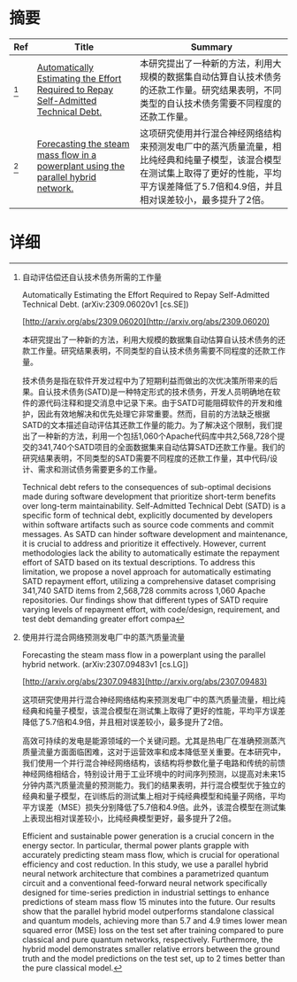 # 摘要

| Ref | Title | Summary |
| --- | --- | --- |
| [^1] | [Automatically Estimating the Effort Required to Repay Self-Admitted Technical Debt.](http://arxiv.org/abs/2309.06020) | 本研究提出了一种新的方法，利用大规模的数据集自动估算自认技术债务的还款工作量。研究结果表明，不同类型的自认技术债务需要不同程度的还款工作量。 |
| [^2] | [Forecasting the steam mass flow in a powerplant using the parallel hybrid network.](http://arxiv.org/abs/2307.09483) | 这项研究使用并行混合神经网络结构来预测发电厂中的蒸汽质量流量，相比纯经典和纯量子模型，该混合模型在测试集上取得了更好的性能，平均平方误差降低了5.7倍和4.9倍，并且相对误差较小，最多提升了2倍。 |

# 详细

[^1]: 自动评估偿还自认技术债务所需的工作量

    Automatically Estimating the Effort Required to Repay Self-Admitted Technical Debt. (arXiv:2309.06020v1 [cs.SE])

    [http://arxiv.org/abs/2309.06020](http://arxiv.org/abs/2309.06020)

    本研究提出了一种新的方法，利用大规模的数据集自动估算自认技术债务的还款工作量。研究结果表明，不同类型的自认技术债务需要不同程度的还款工作量。

    

    技术债务是指在软件开发过程中为了短期利益而做出的次优决策所带来的后果。自认技术债务(SATD)是一种特定形式的技术债务，开发人员明确地在软件的源代码注释和提交消息中记录下来。由于SATD可能阻碍软件的开发和维护，因此有效地解决和优先处理它非常重要。然而，目前的方法缺乏根据SATD的文本描述自动评估其还款工作量的能力。为了解决这个限制，我们提出了一种新的方法，利用一个包括1,060个Apache代码库中共2,568,728个提交的341,740个SATD项目的全面数据集来自动估算SATD还款工作量。我们的研究结果表明，不同类型的SATD需要不同程度的还款工作量，其中代码/设计、需求和测试债务需要更多的工作量。

    Technical debt refers to the consequences of sub-optimal decisions made during software development that prioritize short-term benefits over long-term maintainability. Self-Admitted Technical Debt (SATD) is a specific form of technical debt, explicitly documented by developers within software artifacts such as source code comments and commit messages. As SATD can hinder software development and maintenance, it is crucial to address and prioritize it effectively. However, current methodologies lack the ability to automatically estimate the repayment effort of SATD based on its textual descriptions. To address this limitation, we propose a novel approach for automatically estimating SATD repayment effort, utilizing a comprehensive dataset comprising 341,740 SATD items from 2,568,728 commits across 1,060 Apache repositories. Our findings show that different types of SATD require varying levels of repayment effort, with code/design, requirement, and test debt demanding greater effort compa
    
[^2]: 使用并行混合网络预测发电厂中的蒸汽质量流量

    Forecasting the steam mass flow in a powerplant using the parallel hybrid network. (arXiv:2307.09483v1 [cs.LG])

    [http://arxiv.org/abs/2307.09483](http://arxiv.org/abs/2307.09483)

    这项研究使用并行混合神经网络结构来预测发电厂中的蒸汽质量流量，相比纯经典和纯量子模型，该混合模型在测试集上取得了更好的性能，平均平方误差降低了5.7倍和4.9倍，并且相对误差较小，最多提升了2倍。

    

    高效可持续的发电是能源领域的一个关键问题。尤其是热电厂在准确预测蒸汽质量流量方面面临困难，这对于运营效率和成本降低至关重要。在本研究中，我们使用一个并行混合神经网络结构，该结构将参数化量子电路和传统的前馈神经网络相结合，特别设计用于工业环境中的时间序列预测，以提高对未来15分钟内蒸汽质量流量的预测能力。我们的结果表明，并行混合模型优于独立的经典和量子模型，在训练后的测试集上相对于纯经典模型和纯量子网络，平均平方误差（MSE）损失分别降低了5.7倍和4.9倍。此外，该混合模型在测试集上表现出相对误差较小，比纯经典模型更好，最多提升了2倍。

    Efficient and sustainable power generation is a crucial concern in the energy sector. In particular, thermal power plants grapple with accurately predicting steam mass flow, which is crucial for operational efficiency and cost reduction. In this study, we use a parallel hybrid neural network architecture that combines a parametrized quantum circuit and a conventional feed-forward neural network specifically designed for time-series prediction in industrial settings to enhance predictions of steam mass flow 15 minutes into the future. Our results show that the parallel hybrid model outperforms standalone classical and quantum models, achieving more than 5.7 and 4.9 times lower mean squared error (MSE) loss on the test set after training compared to pure classical and pure quantum networks, respectively. Furthermore, the hybrid model demonstrates smaller relative errors between the ground truth and the model predictions on the test set, up to 2 times better than the pure classical model.
    

